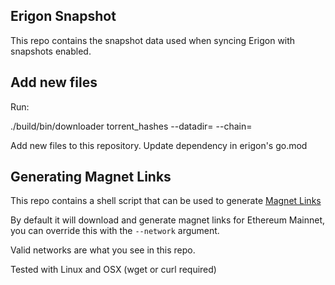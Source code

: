 ## Erigon Snapshot

This repo contains the snapshot data used when syncing Erigon with snapshots enabled.

## Add new files

Run: 

./build/bin/downloader torrent_hashes --datadir=<your> --chain=<your>

Add new files to this repository. Update dependency in erigon's go.mod


## Generating Magnet Links

This repo contains a shell script that can be used to generate [Magnet Links](https://en.wikipedia.org/wiki/Magnet_URI_scheme)

By default it will download and generate magnet links for Ethereum Mainnet, you can override this with the `--network` argument.

Valid networks are what you see in this repo.

Tested with Linux and OSX (wget or curl required)
